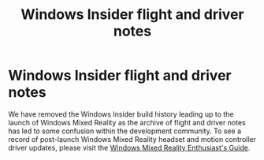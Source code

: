﻿---
title: Windows Insider flight and driver notes
description: 
author: 
ms.author: mazeller
ms.date: 2/28/2018
ms.topic: article
keywords: 
---



# Windows Insider flight and driver notes

We have removed the Windows Insider build history leading up to the launch of Windows Mixed Reality as the archive of flight and driver notes has led to some confusion within the development community. To see a record of post-launch Windows Mixed Reality headset and motion controller driver updates, please visit the [Windows Mixed Reality Enthusiast's Guide](https://docs.microsoft.com/en-us/windows/mixed-reality/enthusiast-guide/mixed-reality-software).